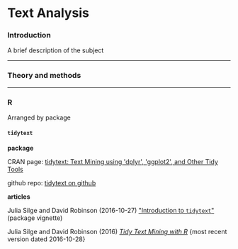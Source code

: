 # Text Analysis

### Introduction

A brief description of the subject

---
### Theory and methods


---
### R

Arranged by package

#### `tidytext`

**package**

CRAN page: [tidytext: Text Mining using 'dplyr', 'ggplot2', and Other Tidy Tools](https://cran.r-project.org/web/packages/tidytext/)

github repo: [tidytext on github](https://github.com/juliasilge/tidytext)

**articles**

Julia Silge and David Robinson (2016-10-27) ["Introduction to `tidytext`"](https://cran.r-project.org/web/packages/tidytext/vignettes/tidytext.html) (package vignette)

Julia Silge and David Robinson (2016) [_Tidy Text Mining with R_](http://tidytextmining.com/) {most recent version dated 2016-10-28}
